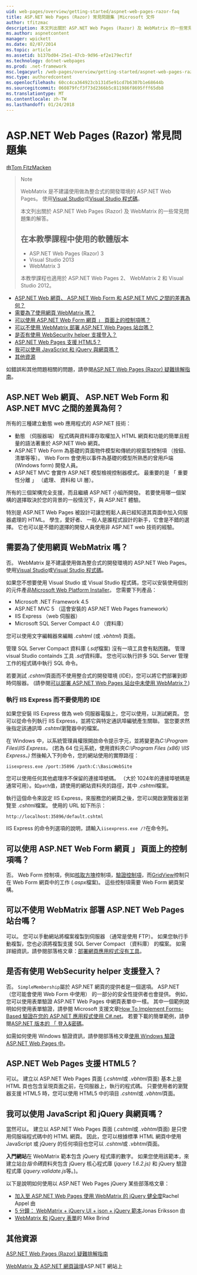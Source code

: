 ```yaml
---
uid: web-pages/overview/getting-started/aspnet-web-pages-razor-faq
title: ASP.NET Web Pages (Razor) 常見問題集 |Microsoft 文件
author: tfitzmac
description: 本文列出關於 ASP.NET Web Pages (Razor) 及 WebMatrix 的一些常見問題集的解答。 使用教學課程 ASP.NET Web Pages 中 (R..的軟體版本
ms.author: aspnetcontent
manager: wpickett
ms.date: 02/07/2014
ms.topic: article
ms.assetid: b137bd04-25e1-47cb-9d96-ef2e179ecf1f
ms.technology: dotnet-webpages
ms.prod: .net-framework
msc.legacyurl: /web-pages/overview/getting-started/aspnet-web-pages-razor-faq
msc.type: authoredcontent
ms.openlocfilehash: 60cc4ca364923cb131d5e91cd7b6307b1e68644b
ms.sourcegitcommit: 060879fcf3f73d2366b5c811986f8695fff65db8
ms.translationtype: MT
ms.contentlocale: zh-TW
ms.lasthandoff: 01/24/2018
---
```

<a name="aspnet-web-pages-razor-faq"></a>ASP.NET Web Pages (Razor) 常見問題集
====================
由[Tom FitzMacken](https://github.com/tfitzmac)

> > [!NOTE] 
> > WebMatrix 是不建議使用做為整合式的開發環境的 ASP.NET Web Pages。 使用[Visual Studio](xref:aspnet/web-pages/overview/getting-started/program-asp-net-web-pages-in-visual-studio)或[Visual Studio 程式碼](https://code.visualstudio.com/)。
>
> 本文列出關於 ASP.NET Web Pages (Razor) 及 WebMatrix 的一些常見問題集的解答。
> 
> ## <a name="software-versions-used-in-the-tutorial"></a>在本教學課程中使用的軟體版本
> 
> 
> - ASP.NET Web Pages (Razor) 3
> - Visual Studio 2013
> - WebMatrix 3
>   
> 
> 本教學課程也適用於 ASP.NET Web Pages 2、 WebMatrix 2 和 Visual Studio 2012。


- [ASP.NET Web 網頁、 ASP.NET Web Form 和 ASP.NET MVC 之間的差異為何？](#Whats_the_difference_between_ASP.NET_Web_Pages,_ASP.NET_Web_Forms,_and_ASP.NET_MVC)
- [需要為了使用網頁 WebMatrix 嗎？](#Do_I_need_WebMatrix_in_order_to_work_with_Web_Pages)
- [可以使用 ASP.NET Web Form 網頁 」 頁面上的控制項嗎？](#Can_I_use_ASP.NET_Web_Forms_controls_on_a_Web_Pages_page)
- [可以不使用 WebMatrix 部署 ASP.NET Web Pages 站台嗎？](#Can_I_deploy_an_ASP.NET_Web_Pages_site_without_using_WebMatrix)
- [是否有使用 WebSecurity helper 支援登入？](#Do_I_have_to_use_the_WebSecurity_helper_to_support_logins)
- [ASP.NET Web Pages 支援 HTML5？](#Does_ASP.NET_Web_Pages_support_HTML5)
- [我可以使用 JavaScript 和 jQuery 與網頁嗎？](#Can_I_use_JavaScript_and_jQuery_with_Web_Pages)
- [其他資源](#AdditionalResources)

如錯誤和其他問題相關的問題，請參閱[ASP.NET Web Pages (Razor) 疑難排解指南](https://go.microsoft.com/fwlink/?LinkId=253001)。

<a id="Whats_the_difference_between_ASP.NET_Web_Pages,_ASP.NET_Web_Forms,_and_ASP.NET_MVC"></a>
## <a name="whats-the-difference-between-aspnet-web-pages-aspnet-web-forms-and-aspnet-mvc"></a>ASP.NET Web 網頁、 ASP.NET Web Form 和 ASP.NET MVC 之間的差異為何？

所有的三種建立動態 web 應用程式的 ASP.NET 技術：

- 動態 （伺服器端） 程式碼與資料庫存取權加入 HTML 網頁和功能的簡單且輕量的語法著重於 ASP.NET Web 網頁。
- ASP.NET Web Form 為基礎的頁面物件模型和傳統的視窗型控制項 （按鈕、 清單等等）。 Web Form 會使用以事件為基礎的模型所熟悉的曾用戶端 (Windows form) 開發人員。
- ASP.NET MVC 會實作 ASP.NET 模型檢視控制器模式。 最重要的是 「 重要性分離 」 （處理、 資料和 UI 層）。

所有的三個架構完全支援，而且繼續 ASP.NET 小組所開發。 若要使用哪一個架構的選擇取決於您的背景的一般情況下，與 ASP.NET 體驗。

特別是 ASP.NET Web Pages 被設計可讓您輕鬆人員已經知道其頁面中加入伺服器處理的 HTML。 學生，愛好者、 一般人是誰程式設計的新手，它會是不錯的選擇。 它也可以是不錯的選擇的開發人員使用非 ASP.NET web 技術的經驗。

<a id="Do_I_need_WebMatrix_in_order_to_work_with_Web_Pages"></a>
## <a name="do-i-need-webmatrix-in-order-to-work-with-web-pages"></a>需要為了使用網頁 WebMatrix 嗎？

否。 WebMatrix 是不建議使用做為整合式的開發環境的 ASP.NET Web Pages。 使用[Visual Studio](program-asp-net-web-pages-in-visual-studio.md)或[Visual Studio 程式碼](https://code.visualstudio.com/)。

如果您不想要使用 Visual Studio 或 Visual Studio 程式碼，您可以安裝使用個別的元件產品[Microsoft Web Platform Installer](https://www.microsoft.com/web/downloads/platform.aspx)。 您需要下列產品：

- Microsoft .NET Framework 4.5
- ASP.NET MVC 5 （這會安裝的 ASP.NET Web Pages framework）
- IIS Express （web 伺服器）
- Microsoft SQL Server Compact 4.0 （資料庫）

您可以使用文字編輯器來編輯 *.cshtml* (或 *.vbhtml*) 頁面。

管理 SQL Server Compact 資料庫 (*.sdf*檔案) 沒有一項工具會有點困難。 管理 visual Studio containds 工具 *.sdf*資料庫。 您也可以執行許多 SQL Server 管理工作的程式碼中執行 SQL 命令。

若要測試 *.cshtml*頁面而不使用整合式的開發環境 (IDE)，您可以將它們部署到即時伺服器。 (請參閱[可以部署 ASP.NET Web Pages 站台中未使用 WebMatrix？](#Can_I_deploy_an_ASP.NET_Web_Pages_site_without_using_WebMatrix))

### <a name="running-iis-express-without-using-an-ide"></a>執行 IIS Express 而不要使用的 IDE

如果您安裝 IIS Express 做為 web 伺服器電腦上，您可以使用，以測試網頁。 您可以從命令列執行 IIS Express，並將它與特定通訊埠編號產生關聯。 當您要求然後指定該通訊埠 *.cshtml*瀏覽器中的檔案。

在 Windows 中，以系統管理員權限開啟命令提示字元，並將變更為*C:\Program Files\IIS Express。* (若為 64 位元系統，使用資料夾*C:\Program Files (x86) \IIS Express。)* 然後輸入下列命令，您的網站使用的實際路徑：

`iisexpress.exe /port:35896 /path:C:\BasicWebSite`

您可以使用任何其他處理序不保留的連接埠號碼。 （大於 1024年的連接埠號碼是通常可用）。如`path`值，請使用的網站資料夾的路徑，其中 *.cshtml*檔案。

執行這個命令來設定 IIS Express，來服務您的網頁之後，您可以開啟瀏覽器並瀏覽至 *.cshtml*檔案。 使用的 URL 如下所示：

`http://localhost:35896/default.cshtml`

IIS Express 的命令列選項的說明，請輸入`iisexpress.exe /?`在命令列。

<a id="Can_I_use_ASP.NET_Web_Forms_controls_on_a_Web_Pages_page"></a>
## <a name="can-i-use-aspnet-web-forms-controls-on-a-web-pages-page"></a>可以使用 ASP.NET Web Form 網頁 」 頁面上的控制項嗎？

否。 Web Form 控制項，例如[核取方塊](https://msdn.microsoft.com/library/system.web.ui.webcontrols.checkbox)控制項，[驗證控制項](https://msdn.microsoft.com/library/bwd43d0x)，而[GridView](https://msdn.microsoft.com/library/system.web.ui.webcontrols.gridview)控制只在 Web Form 網頁中的工作 (*.aspx*檔案)。 這些控制項需要 Web Form 網頁架構。

<a id="Can_I_deploy_an_ASP.NET_Web_Pages_site_without_using_WebMatrix"></a>
## <a name="can-i-deploy-an-aspnet-web-pages-site-without-using-webmatrix"></a>可以不使用 WebMatrix 部署 ASP.NET Web Pages 站台嗎？

可以。 您可以手動網站將檔案複製到伺服器 （通常是使用 FTP）。 如果您執行手動複製，您也必須將複製支援 SQL Server Compact （資料庫） 的檔案。 如需詳細資訊，請參閱部落格文章：[部署網頁應用程式沒有工具](http://mikepope.com/blog/DisplayBlog.aspx?permalink=2317)。

<a id="Do_I_have_to_use_the_WebSecurity_helper_to_support_logins"></a>
## <a name="do-i-have-to-use-the-websecurity-helper-to-support-logins"></a>是否有使用 WebSecurity helper 支援登入？

否。 `SimpleMembership`屬於 ASP.NET 網頁的提供者是一個選項。 ASP.NET （您可能會使用 Web Form 中使用） 的一部分的安全性提供者也會提供。 例如，您可以使用表單驗證 ASP.NET Web Pages 中網頁表單中一樣。 其中一個範例說明如何使用表單驗證，請參閱 Microsoft 支援文章[How To Implement Forms-Based 驗證在您的 ASP.NET 應用程式使用 C#.net](https://support.microsoft.com/kb/301240)。 若要下載的簡單範例，請參閱[ASP.NET 版本的 「 登入&amp;密碼](http://www.codeguru.com/csharp/.net/net_asp/scripting/article.php/c19295/ASPNET-version-of-Login--Password.htm)。

如需如何使用 Windows 驗證資訊，請參閱部落格文章[使用 Windows 驗證 ASP.NET Web Pages 中](http://mikepope.com/blog/DisplayBlog.aspx?permalink=2298)。

<a id="Does_ASP.NET_Web_Pages_support_HTML5"></a>
## <a name="does-aspnet-web-pages-support-html5"></a>ASP.NET Web Pages 支援 HTML5？

可以。 建立以 ASP.NET Web Pages 頁面 (*.cshtml*或 *.vbhtml*頁面) 基本上是 HTML 頁也包含呈現頁面之前，在伺服器上，執行的程式碼。 只要使用者的瀏覽器支援 HTML5 時，您可以使用 HTML5 中的項目 *.cshtml*或 *.vbhtml*頁面。

<a id="Can_I_use_JavaScript_and_jQuery_with_Web_Pages"></a>
## <a name="can-i-use-javascript-and-jquery-with-web-pages"></a>我可以使用 JavaScript 和 jQuery 與網頁嗎？

當然可以。 建立以 ASP.NET Web Pages 頁面 (*.cshtml*或 *.vbhtml*頁面) 是只使用伺服端程式碼中的 HTML 網頁。 因此，您可以根據標準 HTML 網頁中使用 JavaScript 或 jQuery 的任何項目也您可以 *.cshtml*或 *.vbhtml*頁面。

**入門網站**在 WebMatrix 範本包含 jQuery 程式庫的數字。 如果您使用該範本，來建立站台*指令碼*資料夾包含 jQuery 核心程式庫 (*jquery 1.6.2.js)* 和 jQuery 驗證程式庫 (*jquery.validate.js*等。)。

以下是說明如何使用以 ASP.NET Web Pages jQuery 某些部落格文章：

- [加入至 ASP.NET Web Pages 使用 WebMatrix 的 jQuery 健全度](http://rachelappel.com/jquery/adding-jquery-goodness-to-asp-net-web-pages-using-webmatrix/)Rachel Appel 由
- [5 分鐘： WebMatrix + jQuery UI + json + jQuery 範本](http://joeriks.com/2011/01/30/5-min-webmatrix-jquery-ui-json-jquery-templates/)Jonas Eriksson 由
- [WebMatrix 和 jQuery 表單](http://mikesdotnetting.com/Article/155/WebMatrix-And-jQuery-Forms)的 Mike Brind

<a id="AdditionalResources"></a>
## <a name="additional-resources"></a>其他資源


[ASP.NET Web Pages (Razor) 疑難排解指南](https://go.microsoft.com/fwlink/?LinkId=253001)

[WebMatrix 及 ASP.NET 網頁論壇](https://forums.asp.net/1224.aspx/1?WebMatrix)ASP.NET 網站上
